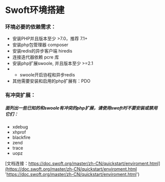 # Swoft环境搭建

### 环境必要的依赖需求：

* 安装PHP并且版本至少 >7.0，推荐 7.1+
* 安装php包管理器 composer
* 安装redis的异步客户端 hiredis
* 连接迭代器依赖 pcre 库
* 安装php扩展swoole, 并且版本至少 >=2.1
* * swoole开启协程和异步redis
* 其他需要安装和启用的php扩展有：PDO

### 有冲突扩展：

##### 面列出一些已知的和swoole有冲突的php扩展，请使用swoft时不要安装或禁用它们：

* xdebug
* xhprof
* blackfire
* zend
* trace
* uopz

[文档连接：https://doc.swoft.org/master/zh-CN/quickstart/enviroment.html](https://doc.swoft.org/master/zh-CN/quickstart/enviroment.html 'https://doc.swoft.org/master/zh-CN/quickstart/enviroment.html')